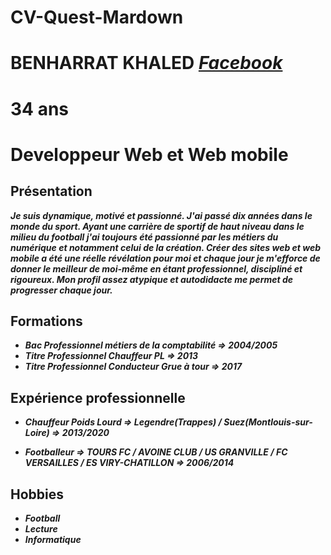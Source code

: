 # CV-Quest-Mardown

# BENHARRAT KHALED _[Facebook](https://fr-fr.facebook.com/khaled.benharrat.33)_
# 34 ans
# Developpeur Web et Web mobile

## **Présentation**

**_Je suis dynamique, motivé et passionné. J'ai passé dix années dans le monde du sport. Ayant une carrière de sportif de haut niveau dans le milieu du football j'ai toujours été passionné par les métiers du numérique et notamment celui de la création. Créer des sites web et web mobile a été une réelle révélation pour moi et chaque jour je m'efforce de donner le meilleur de moi-même en étant professionnel, discipliné et rigoureux. Mon profil assez atypique et autodidacte me permet de progresser chaque jour._**

## **Formations**

* **_Bac Professionnel métiers de la comptabilité => 2004/2005_**
* **_Titre Professionnel Chauffeur PL => 2013_**
* **_Titre Professionnel Conducteur Grue à tour => 2017_**

## Expérience professionnelle
 
* **_Chauffeur Poids Lourd => Legendre(Trappes) / Suez(Montlouis-sur-Loire) => 2013/2020_**

* **_Footballeur => TOURS FC / AVOINE CLUB / US GRANVILLE / FC VERSAILLES / ES VIRY-CHATILLON => 2006/2014_**

## Hobbies

* **_Football_**
* **_Lecture_**
* **_Informatique_**

